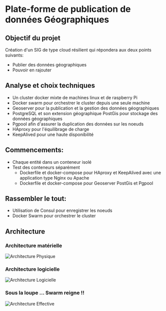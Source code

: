 # Plate-forme de publication de données Géographiques

## Objectif du projet

Création d'un SIG de type cloud résilient qui répondera aux deux points suivants:
- Publier des données géographiques
- Pouvoir en rajouter

## Analyse et choix techniques

 * Un cluster docker mixte de machines linux et de raspberry Pi
 * Docker swarm pour orchestrer le cluster depuis une seule machine
 * Geoserver pour la publication et la gestion  des données géographiques
 * PostgreSQL et son extension géographique PostGis pour stockage des données géographiques
 * Pgpool afin d'assurer la duplication des données sur les noeuds
 * HAproxy pour l'équilibrage de charge
 * KeepAlived pour une haute disponibilité

## Commencements:

 * Chaque entité  dans un conteneur isolé
 * Test des conteneurs séparément
    - Dockerfile et docker-compose pour HAproxy et KeepAlived avec une application type Nginx ou Apache
    - Dockerfile et docker-compose pour Geoserver PostGis et Pgpool

## Rassembler le tout:

 * Utilisation de Consul pour enregistrer les noeuds
 * Docker Swarm pour orchestrer le cluster

## Architecture 
 
### Architecture matérielle 

![Architecture Physique](https://github.com/MedAmiri/Docker_GiS_Project/blob/master/Architecture/physiq.png?raw=tru "Architecture physique")

### Architecture logicielle

![Architecture Logicielle](https://github.com/MedAmiri/Docker_GiS_Project/blob/master/Architecture/logiciel.png?raw=tru "Architecture logicielle")

### Sous la loupe ... Swarm reigne !!

![Architecture Effective](https://github.com/MedAmiri/Docker_GiS_Project/blob/master/Architecture/effective.png?raw=tru "Architecture effective")


